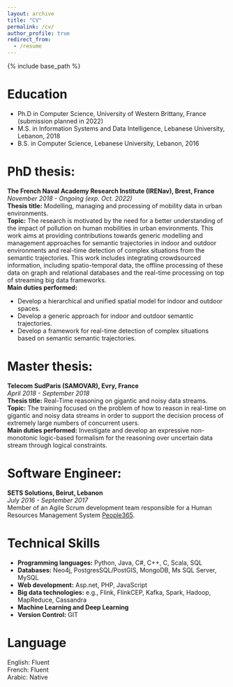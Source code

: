 ```yaml
---
layout: archive
title: "CV"
permalink: /cv/
author_profile: true
redirect_from:
  - /resume
---
```


{% include base_path %}

Education
======
* Ph.D in Computer Science, University of Western Brittany, France (submission planned in 2022)
* M.S. in Information Systems and Data Intelligence, Lebanese University, Lebanon, 2018
* B.S. in Computer Science, Lebanese University, Lebanon, 2016

PhD thesis:
======
**The French Naval Academy Research Institute (IRENav), Brest, France**   
*November 2018 - Ongoing (exp. Oct. 2022)*   
**Thesis title:** Modelling, managing and processing of mobility data in urban environments.  
**Topic:** The research is motivated by the need for a better understanding of the impact of pollution on human mobilities in urban environments. This work aims at providing contributions towards generic modelling and management approaches for semantic trajectories in indoor and outdoor environments and real-time detection of complex situations from the semantic trajectories. This work includes integrating crowdsourced information, including spatio-temporal data, the offline processing of these data on graph and relational databases and the real-time processing on top of streaming big data frameworks.  
**Main duties performed:** 
* Develop a hierarchical and unified spatial model for indoor and outdoor spaces.
* Develop a generic approach for indoor and outdoor semantic trajectories.
* Develop a framework for real-time detection of complex situations based on semantic semantic trajectories.


Master thesis:
======
**Telecom SudParis (SAMOVAR), Evry, France**   
*April 2018 - September 2018*   
**Thesis title:** Real-Time reasoning on gigantic and noisy data streams.  
**Topic:** The training focused on the problem of how to reason in real-time on gigantic and noisy data streams in order to support the decision process of extremely large numbers of concurrent users.  
**Main duties performed:** Investigate and develop an expressive non-monotonic logic-based formalism for the reasoning over uncertain data stream through logical constraints. 

  
Software Engineer:
====== 
**SETS Solutions, Beirut, Lebanon**   
*July 2016 - September 2017*   
Member of an Agile Scrum development team responsible for a Human Resources Management System [People365](https://people365.com).
 
 
Technical Skills
======
* **Programming languages:**  Python, Java, C#, C++, C, Scala, SQL 
* **Databases:** Neo4j, PostgresSQL/PostGIS, MongoDB, Ms SQL Server, MySQL
* **Web development:** Asp.net, PHP, JavaScript
* **Big data technologies:** e.g., Flink, FlinkCEP, Kafka, Spark, Hadoop, MapReduce, Cassandra
* **Machine Learning and Deep Learning**
* **Version Control:** GIT


Language
======
English: Fluent   
French: Fluent   
Arabic: Native



  


